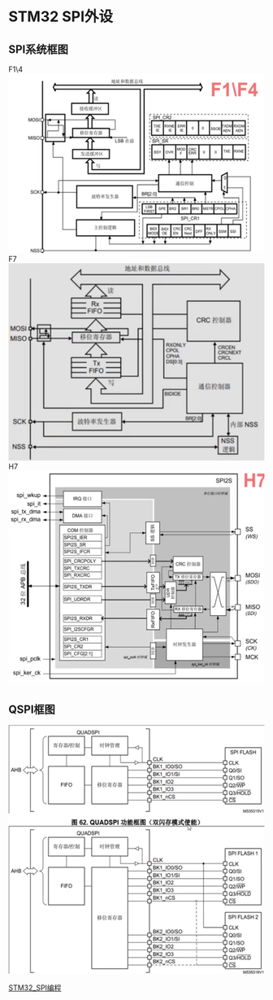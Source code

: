 # STM32 SPI外设
## SPI系统框图
F1\4
![Pasted image 20210611163031](../../../../../pictures/Pasted%20image%2020210611163031.png)
F7
![Pasted image 20210611163059](../../../../../pictures/Pasted%20image%2020210611163059.png)
H7
![Pasted image 20210611163315](../../../../../pictures/Pasted%20image%2020210611163315.png)
## QSPI框图
![Pasted image 20210611163521](../../../../../pictures/Pasted%20image%2020210611163521.png)

[STM32_SPI编程](../SoftWare/STM32通信/STM32_SPI编程.md)

